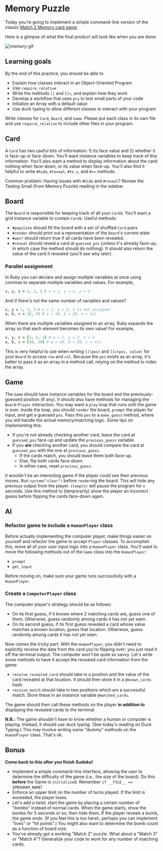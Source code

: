 # Memory Puzzle

Today you're going to implement a simple command-line version of the classic
[Match 2 Memory card game][match-memory].

Here is a glimpse of what the final product will look like when you are done:

![memory-gif][memory-gif]

[match-memory]: http://mypuzzle.org/find-the-pair
[memory-gif]: https://assets.aaonline.io/fullstack/ruby/projects/memory/memory.gif

## Learning goals

By the end of this practice, you should be able to

- Explain how classes interact in an Object-Oriented Program
- Use `require_relative`
- Write the methods `[]` and `[]=`, and explain how they work
- Develop a workflow that uses `pry` to test small parts of your code
- Initialize an Array with a default value
- Use duck typing to allow different classes to interact with your program

Write classes for `Card`, `Board`, and `Game`. Please put each class in its own
file and use `require_relative` to include other files in your program.

## Card

A `Card` has two useful bits of information: 1) its face value and 2) whether it
is face-up or face-down. You'll want instance variables to keep track of this
information. You'll also want a method to display information about the card:
nothing when face-down, or its value when face-up. You'll also find it helpful
to write `#hide`, `#reveal`, `#to_s`, and `#==` methods.

Common problem: Having issues with `#hide` and `#reveal`? Review the Testing
Small (from Memory Puzzle) reading in the sidebar.

## Board

The `Board` is responsible for keeping track of all your `Card`s. You'll want a
grid instance variable to contain `Card`s. Useful methods:

- `#populate` should fill the board with a set of shuffled `Card` pairs
- `#render` should print out a representation of the `Board`'s current state
- `#won?` should return true if all cards have been revealed.
- `#reveal` should reveal a card at `guessed_pos` (unless it's already
  face-up, in which case the method should do nothing). It should also return
  the value of the card it revealed (you'll see why later).

### Parallel assignment

In Ruby you can declare and assign multiple variables at once using commas to
separate multiple variables and values. For example,

```rb
x, y, z = 1, 2, 3 # x = 1, y = 2, z = 3
```

And if there's not the same number of variables and values?

```rb
x, y = 1, 2, 3 # x = 1, y = 2, 3 is not assigned
a, b, c = 10, 20 # a = 10, b = 20, c = nil
```

When there are multiple variables assigned to an array, Ruby expands the array
so that each element becomes its own value! For example,

```rb
x, y, z = [1, 2, 3] # x = 1, y = 2, z = 3
a, b, c = [10, 20] # a = 10, b = 20, c = nil
```

This is very helpful to use when writing `[](pos)` and `[]=(pos, value)` for
your `Board` to access `row` and `col`. Because the `pos` exists as an array,
it's better to pass it as an array in a method call, relying on the method to
index the array.

## Game

The `Game` should have instance variables for the board and the
previously-guessed position (if any). It should also have methods for managing
the `Board`-`Player` interaction. You may want a `play` loop that runs until the
game is over. Inside the loop, you should `render` the board, `prompt` the
player for input, and get a guessed `pos`. Pass this `pos` to a `make_guess`
method, where you will handle the actual memory/matching logic. Some tips on
implementing this:

- If you're not already checking another card, leave the card at `guessed_pos`
  face-up and update the `previous_guess` variable.
- If you **are** checking another card, you should compare the card at
  `guessed_pos` with the one at `previous_guess`.
  - If the cards match, you should leave them both face-up.
  - Else, flip both cards face-down.
  - In either case, reset `previous_guess`.

It wouldn't be an interesting game if the player could see their previous moves.
Run `system("clear")` before `render`ing the board. This will hide any previous
output from the player. `sleep(n)` will pause the program for `n` seconds. Use
this method to (temporarily) show the player an incorrect guess before flipping
the cards face-down again.

## AI

### Refactor game to include a `HumanPlayer` class

Before actually implementing the computer player, make things easier on yourself
and refactor the game to accept `Player` classes. To accomplish this, move all
of your user input logic into a `HumanPlayer` class. You'll want to move the
following methods out of the `Game` class into the `HumanPlayer`:

- `prompt`
- `get_input`

Before moving on, make sure your game runs successfully with a `HumanPlayer`.

### Create a `ComputerPlayer` class

The computer player's strategy should be as follows:

- On its first guess, if it knows where 2 matching cards are, guess one of them.
  Otherwise, guess randomly among cards it has not yet seen.
- On its second guess, if its first guess revealed a card whose value matches a
  known location, guess that location. Otherwise, guess randomly among cards it
  has not yet seen.

Now comes the tricky part. With the `HumanPlayer`, you didn't need to explicitly
receive the data from the card you're flipping over; you just read it off the
terminal output. The computer won't be quite so savvy. Let's write some methods
to have it accept the revealed card information from the game:

- `receive_revealed_card` should take in a position and the value of the card
  revealed at that location. It should then store it in a `@known_cards` hash.
- `receive_match` should take in two positions which are a successful match.
  Store these in an instance variable `@matched_cards`.

The game should then call these methods on the player **in addition to**
displaying the revealed cards to the terminal.

**N.B.:** The game shouldn't have to know whether a human or computer is
playing. Instead, it should use _duck typing_. (See today's reading on Duck
Typing.) This may involve writing some "dummy" methods on the `HumanPlayer`
class. That's ok.

## Bonus

**Come back to this after you finish Sudoku!**

- Implement a simple command-line interface, allowing the user to determine the
  difficulty of the game (i.e., the size of the board). Do this **before** the
  Game is `initialize`d. Remember `if __FILE__ == $PROGRAM_NAME`!
- Enforce an upper limit on the number of turns played. If the limit is
  exceeded, the player loses.
- Let's add a twist: start the game by placing a certain number of "bombs"
  instead of normal cards. When the game starts, show the bombs for 5 seconds or
  so; then hide them. If the player reveals a bomb, the game ends. (If you feel
  this is too harsh, perhaps you can implement "lives" or "hit points".) You
  might also want to determine the bomb count as a function of board size.
- You've already got a working "Match 2" puzzle. What about a "Match 3" or
  "Match 4"? Generalize your code to work for any number of matching cards.